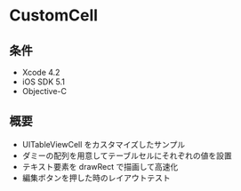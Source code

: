 CustomCell
====================

条件
---------------
 * Xcode 4.2
 * iOS SDK 5.1
 * Objective-C

概要
---------------
 * UITableViewCell をカスタマイズしたサンプル
 * ダミーの配列を用意してテーブルセルにそれぞれの値を設置
 * テキスト要素を drawRect で描画して高速化
 * 編集ボタンを押した時のレイアウトテスト

